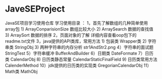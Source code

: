 # JaveSEProject
JavaSE项目学习使用仓库
    学习使用目录 ：
        1，首先了解数组的几种简单使用 array包
            1) ArrayConparisionSize 数组比较大小
            2) ArraySearch 数据的查找值
            3) ArraySort 数据的排序
        2，页面对象的了解
            详细内容查看oop包下的readme.txt文件
        3，java提供的API类库，常用方法
            1) 包装类 Wrapper类
            2) 字符串类 StringObj
            3) 两种字符串的内存分析 str1AndStr2.png
            4）字符串的面试题 StringTest
            5）字符串缓冲  BufferAndBuilder
            6）日期类  DateFormate
            7）日历类   CalendarObj
            8) 日历类静态常量  CalendarStaticFinalField
            9) 日历类常用方法  CalenderMethod
            10）jdk提供的日历类的实现类  GregorianCalendarObj
            11）Math类 MathObj


